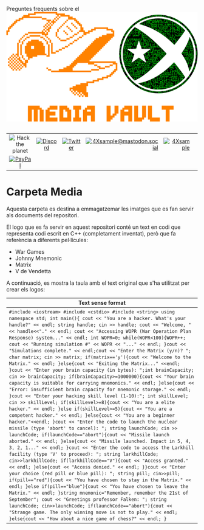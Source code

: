 Preguntes frequents sobre el
<a id="top">
  <img src="mv_flipper.png" align="center" alt="Media Vault" title="Media vault">
</a>
</br>
</br>

|               |               |               |               |               |               |
|:-------------:|:-------------:|:-------------:|-------------:|-------------:|-------------:|
| ![Hack the planet](https://img.shields.io/badge/Hack-The%20Planet-orange) | [![Discord](https://img.shields.io/discord/667340023829626920?logo=discord)](https://discord.gg/ahVq54p) | [![Twitter](https://img.shields.io/twitter/follow/4xsample?style=social&logo=twitter)](https://twitter.com/4xsample/follow?screen_name=shields_io) | [![4Xsample@mastodon.social](https://img.shields.io/badge/Mastodon-@4Xsample-blueviolet?style=for-the-badge&logo=mastodon)](https://mastodon.social/@4Xsample) | [![4Xsample](https://img.shields.io/badge/Twitch-4Xsample-6441A4?style=for-the-badge&logo=twitch)](https://twitch.tv/4Xsample)
 | [![PayPal](https://img.shields.io/badge/PayPal-00457C?style=for-the-badge&logo=paypal&logoColor=white)](https://www.paypal.com/donate/?hosted_button_id=EFVMSRHVBNJP4) |



# Carpeta Media
Aquesta carpeta es destina a emmagatzemar les imatges que es fan servir als documents del repositori.

El logo que es fa servir en aquest repositori conté un text en codi que representa codi escrit en C++ (completament inventat), però que fa referència a diferents pel·lícules:

- War Games
- Johnny Mnemonic
- Matrix
- V de Vendetta

A continuació, es mostra la taula amb el text original que s'ha utilitzat per crear els logos:

| Text sense format | 
|---------------|
| `#include <iostream> #include <cstdio> #include <string> using namespace std; int main(){ cout << "You are a hacker. What's your handle?" << endl; string handle; cin >> handle; cout << "Welcome, " << handle<<"." << endl; cout << "Accessing WOPR (War Operation Plan Response) system..." << endl; int WOPR=0; while(WOPR<100){WOPR++; cout << "Running simulation #" << WOPR << "..." << endl; }cout << "Simulations complete." << endl;cout << "Enter the Matrix (y/n)? "; char matrix; cin >> matrix; if(matrix=='y'){cout << "Welcome to the Matrix." << endl; }else{cout << "Exiting the Matrix..." <<endl; }cout << "Enter your brain capacity (in bytes): ";int brainCapacity; cin >> brainCapacity; if(brainCapacity>=1000000){cout << "Your brain capacity is suitable for carrying mnemonics." << endl; }else{cout << "Error: insufficient brain capacity for mnemonic storage." << endl; }cout << "Enter your hacking skill level (1-10):"; int skillLevel; cin >> skillLevel; if(skillLevel>=8){cout << "You are a elite hacker." << endl; }else if(skillLevel>=5){cout << "You are a competent hacker." << endl; }else{cout << "You are a beginner hacker."<<endl; }cout << "Enter the code to launch the nuclear missile (type 'abort' to cancel): "; string launchCode; cin >> launchCode; if(launchCode=="abort"){cout << "Missile launch aborted." << endl; }else{cout << "Missile launched. Impact in 5, 4, 3, 2, 1..." << endl; }cout << "Enter the code to access the Larkhill facility (type 'V' to proceed): "; string larkhillCode; cin>>larkhillCode; if(larkhillCode=="V"){cout << "Access granted." << endl; }else{cout << "Access denied." << endl; }}cout << "Enter your choice (red pill or blue pill): "; string pill; cin>>pill; if(pill=="red"){cout << "You have chosen to stay in the Matrix." << endl; }else if(pill=="blue"){cout << "You have chosen to leave the Matrix." << endl; }string mnemonic="Remember, remember the 21st of September"; cout << "Greetings professor Falken: "; string launchCode; cin>>launchCode; if(launchCode=="abort"){cout << "Strange game. The only winning move is not to play." << endl; }else{cout << "How about a nice game of chess?" << endl; }` |